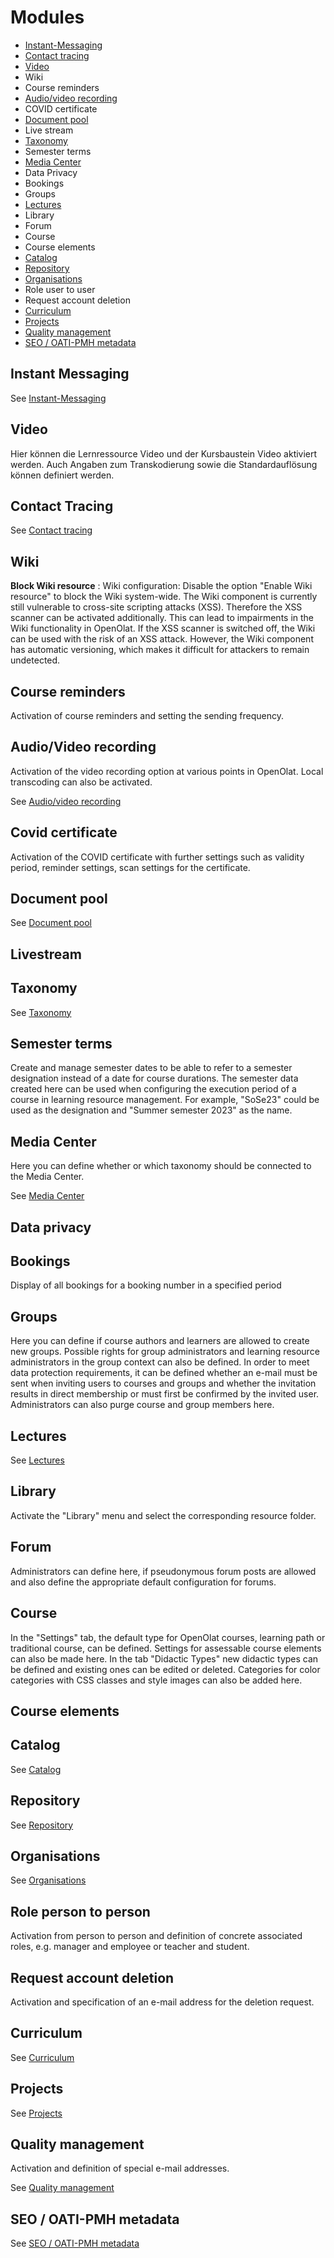 # Modules

  * [Instant-Messaging](Instant_Messaging.md)
  * [Contact tracing](Modules_Contact_Tracing.md) 
  * [Video](Modules_Video.md)
  * Wiki
  * Course reminders
  * [Audio/video recording](Modules_Audio_Video_Recording.md)
  * COVID certificate
  * [Document pool](Modules_Document_pool.md)
  * Live stream
  * [Taxonomy](Modules_Taxonomy.md)
  * Semester terms
  * [Media Center](Modules_Media_Center.md)
  * Data Privacy
  * Bookings
  * Groups
  * [Lectures](Lecture_and_roll_call_management.md)
  * Library
  * Forum
  * Course
  * Course elements
  * [Catalog](Modules_Catalog_2.0.md)
  * [Repository](Modules_Repository.md)
  * [Organisations](Modules_Organisations.md)
  * Role user to user
  * Request account deletion
  * [Curriculum](Modules_Curriculum.md)
  * [Projects](Modules_Projects.md)
  * [Quality management](Modules_Quality_Management.md)
  * [SEO / OATI-PMH metadata](Modules_OAI.md) 

## Instant Messaging
See [Instant-Messaging](Instant_Messaging.md)

## Video 
Hier können die Lernressource Video und der Kursbaustein Video aktiviert werden. Auch Angaben zum Transkodierung sowie die Standardauflösung können definiert werden.   

## Contact Tracing
See [Contact tracing](Modules_Contact_Tracing.md)

## Wiki

 **Block Wiki resource** : Wiki configuration: Disable the option "Enable Wiki
resource" to block the Wiki system-wide. The Wiki component is currently still
vulnerable to cross-site scripting attacks (XSS). Therefore the XSS scanner
can be activated additionally. This can lead to impairments in the Wiki
functionality in OpenOlat. If the XSS scanner is switched off, the Wiki can be
used with the risk of an XSS attack. However, the Wiki component has automatic
versioning, which makes it difficult for attackers to remain undetected.

## Course reminders 

Activation of course reminders and setting the sending frequency.

## Audio/Video recording

Activation of the video recording option at various points in OpenOlat. Local transcoding can also be activated.

See [Audio/video recording](Modules_Audio_Video_Recording.md)

## Covid certificate

Activation of the COVID certificate with further settings such as validity period, reminder settings, scan settings for the certificate.

## Document pool
See [Document pool](Modules_Document_pool.md)

## Livestream

## Taxonomy
See [Taxonomy](Modules_Taxonomy.md)

## Semester terms

Create and manage semester dates to be able to refer to a semester designation
instead of a date for course durations. The semester data created here can be
used when configuring the execution period of a course in learning resource
management. For example, "SoSe23" could be used as the designation and "Summer
semester 2023" as the name.

## Media Center

Here you can define whether or which taxonomy should be connected to the Media Center.

See [Media Center](Modules_Media_Center.md)

## Data privacy

## Bookings

Display of all bookings for a booking number in a specified period

## Groups

Here you can define if course authors and learners are allowed to create new
groups. Possible rights for group administrators and learning resource
administrators in the group context can also be defined. In order to meet data
protection requirements, it can be defined whether an e-mail must be sent when
inviting users to courses and groups and whether the invitation results in
direct membership or must first be confirmed by the invited user.
Administrators can also purge course and group members here.

## Lectures
See [Lectures](Lecture_and_roll_call_management.md)

## Library

Activate the "Library" menu and select the corresponding resource folder.

## Forum

Administrators can define here, if pseudonymous forum posts are allowed and
also define the appropriate default configuration for forums.

## Course

In the "Settings" tab, the default type for OpenOlat courses, learning path or
traditional course, can be defined. Settings for assessable course elements
can also be made here. In the tab "Didactic Types" new didactic types can be
defined and existing ones can be edited or deleted. Categories for color
categories with CSS classes and style images can also be added here.

## Course elements

## Catalog
See [Catalog](Modules_Catalog_2.0.md)

## Repository
See [Repository](Modules_Repository.md)

## Organisations
See [Organisations](Modules_Organisations.md)

## Role person to person

Activation from person to person and definition of concrete associated roles, e.g. manager and employee or teacher and student.

## Request account deletion

Activation and specification of an e-mail address for the deletion request.

## Curriculum
See [Curriculum](Modules_Curriculum.md)

## Projects
See [Projects](Modules_Projects.md)

## Quality management

Activation and definition of special e-mail addresses.

See [Quality management](Modules_Quality_Management.md)

## SEO / OATI-PMH metadata
See [SEO / OATI-PMH metadata](Modules_OAI.md) 
